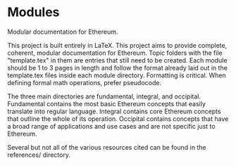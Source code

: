 # Modules

Modular documentation for Ethereum. 

This project is built entirely in LaTeX. This project aims to provide complete, coherent, modular documentation for Ethereum. Topic folders with the file "template.tex" in them are entries that still need to be created. Each module should be 1 to 3 pages in length and follow the format already laid out in the template.tex files inside each module directory. Formatting is critical. When defining formal math operations, prefer pseudocode. 

The three main directories are fundamental, integral, and occipital. Fundamental contains the most basic Ethereum concepts that easily translate into regular language. Integral contains core Ethereum concepts that outline the whole of its operation. Occipital  contains concepts that have a broad range of applications and use cases and are not specific just to Ethereum.


Several but not all of the various resources cited can be found in the references/ directory.


